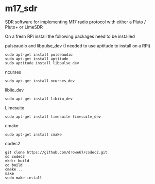 # m17_sdr

SDR software for implementing M17 radio protocol with either a Pluto / Pluto+ or LimeSDR


On a fresh RPi install the following packages need to be installed

pulseaudio and libpulse_dev (I needed to use aptitude to install on a RPi)

    sudo apt-get install pulseaudio
    sudo apt-get install aptitude 
    sudo aptitude install libpulse_dev 

ncurses

    sudo apt-get install ncurses_dev

libiio_dev

    sudo apt-get install libiio_dev

Limesuite

    sudo apt-get install limesuite limesuite_dev

cmake

    sudo apt-get install cmake

codec2

    git clone https://github.com/drowe67/codec2.git
    cd codec2
    mkdir build
    cd build
    cmake ..
    make
    sudo make install
